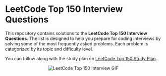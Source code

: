 # LeetCode Top 150 Interview Questions

This repository contains solutions to the **LeetCode Top 150 Interview Questions**. The list is designed to help you prepare for coding interviews by solving some of the most frequently asked problems. Each problem is categorized by its topic and difficulty level. 

You can follow along with the study plan on [LeetCode Top 150 Study Plan](https://leetcode.com/studyplan/top-interview-150/).

<div align="center">
  <img src="https://assets.leetcode.com/static_assets/others/Top_Interview_150.gif" alt="LeetCode Top 150 Interview GIF" />
</div>
